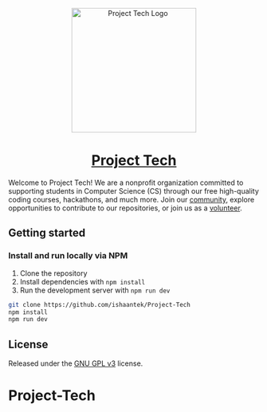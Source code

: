 <p align="center"><img width="250" alt="Project Tech Logo" src="https://project-tech.org/favicon.ico"></p>
<h1 align="center"><a href="https://project-tech.org">Project Tech</a></h1>

Welcome to Project Tech! We are a nonprofit organization committed to supporting students in Computer Science (CS) through our free high-quality coding courses, hackathons, and much more. Join our [community](https://project-tech.org/discord), explore opportunities to contribute to our repositories, or join us as a [volunteer](https://project-tech.org/join-team).

## Getting started
### Install and run locally via NPM
1. Clone the repository
2. Install dependencies with `npm install`
3. Run the development server with `npm run dev`

```bash
git clone https://github.com/ishaantek/Project-Tech
npm install
npm run dev
```

## License

Released under the [GNU GPL v3](https://www.gnu.org/licenses/gpl-3.0.en.html) license.
# Project-Tech
